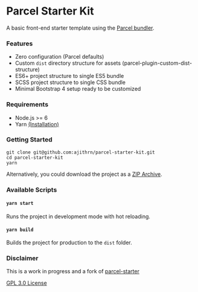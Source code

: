 # Parcel Starter Kit


A basic front-end starter template using the [Parcel bundler](https://github.com/parcel-bundler/parcel/).


### Features

- Zero configuration (Parcel defaults)
- Custom `dist` directory structure for assets (parcel-plugin-custom-dist-structure)
- ES6+ project structure to single ES5 bundle
- SCSS project structure to single CSS bundle
- Minimal Bootstrap 4 setup ready to be customized


### Requirements

- Node.js >= 6
- Yarn      [(Installation)](https://classic.yarnpkg.com/en/docs/install/#debian-stable)


### Getting Started

```
git clone git@github.com:ajithrn/parcel-starter-kit.git
cd parcel-starter-kit
yarn
```

Alternatively, you could download the project as a [ZIP Archive](https://github.com/ajithrn/parcel-starter-kit/archive/master.zip).


### Available Scripts

#### `yarn start`

Runs the project in development mode with hot reloading.

#### `yarn build`

Builds the project for production to the `dist` folder.


### Disclaimer

This is a work in progress and a fork of [parcel-starter](https://github.com/pboi20/parcel-starter)

[GPL 3.0 License](https://github.com/ajithrn/parcel-starter-kit/blob/master/LICENSE)
